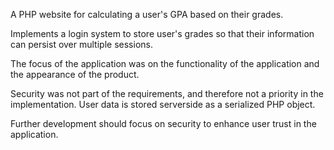 A PHP website for calculating a user's GPA based on their grades.

Implements a login system to store user's grades so that their information can persist over multiple sessions. 

The focus of the application was on the functionality of the application and the appearance of the product.

Security was not part of the requirements, and therefore not a priority in the implementation. User data is
stored serverside as a serialized PHP object.

Further development should focus on security to enhance user trust in the application.
